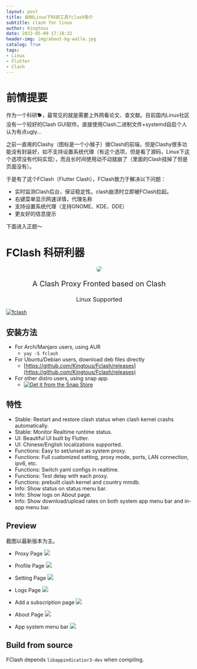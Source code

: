 ```yaml
---
layout: post
title: 自制Linux下科研工具fclash简介
subtitle: clash for linux
author: Kingtous
date: 2022-05-09 17:18:32
header-img: img/about-bg-walle.jpg
catalog: True
tags:
- Linux
- Flutter
- Clash
---
```


# 前情提要

作为一个科研🐕，最常见的就是需要上外网看论文、查文献。目前国内Linux社区没有一个较好的Clash GUI软件。直接使用Clash二进制文件+systemd自启个人认为有点ugly...

之前一直用的Clashy（图标是一个小猴子）做Clash的前端，但是Clashy很多功能没有封装好，如不支持设置系统代理（有这个选项，但是看了源码，Linux下这个选项没有代码实现），而且长时间使用动不动就崩了（里面的Clash挂掉了但是页面没有）。

于是有了这个FClash（Flutter Clash），FClash致力于解决以下问题：

- 实时监测Clash后台，保证稳定性。clash崩溃时立即被FClash拉起。
- 右键菜单显示网速详情，代理名称
- 支持设置系统代理（支持GNOME、KDE、DDE）
- 更友好的信息提示

下面进入正题～

# FClash 科研利器

<p align="center"><img src="http://image.kingtous.cn/img/app_tray.jpeg" style="border-radius: 50%;"/></p>

<p align="center" style="font-size: 20px">A Clash Proxy Fronted based on Clash</p>
<p align="center" style="font-size: 16px">Linux Supported</p>

[![fclash](https://snapcraft.io/fclash/badge.svg)](https://snapcraft.io/fclash)

## 安装方法

- For Arch/Manjaro users, using AUR
  - `yay -S fclash`
- For Ubuntu/Debian users, download deb files directly
  - [https://github.com/Kingtous/Fclash/releases](https://github.com/Kingtous/Fclash/releases)
- For other distro users, using snap app.
  - [![Get it from the Snap Store](https://snapcraft.io/static/images/badges/en/snap-store-black.svg)](https://snapcraft.io/fclash)

## 特性

- Stable: Restart and restore clash status when clash kernel crashs automatically.
- Stable: Monitor Realtime runtime status.
- UI: Beautiful UI built by Flutter.
- UI: Chinese/English localizations supported.
- Functions: Easy to set/unset as system proxy.
- Functions: Full customized setting, proxy mode, ports, LAN connection, ipv6, etc.
- Functions: Switch yaml configs in realtime.
- Functions: Test delay with each proxy.
- Functions: prebuilt clash kernel and country mmdb.
- Info: Show status on status menu bar.
- Info: Show logs on About page.
- Info: Show download/upload rates on both system app menu bar and in-app menu bar.

## Preview

截图以最新版本为主。

- Proxy Page
  ![](http://image.kingtous.cn/img/深度截图_选择区域_20220414110524.png)

- Profile Page
  ![](http://image.kingtous.cn/img/深度截图_选择区域_20220414110533.png)

- Setting Page
  ![](http://image.kingtous.cn/img/深度截图_选择区域_20220414110541.png)

- Logs Page
  ![](http://image.kingtous.cn/img/深度截图_选择区域_20220414110604.png)

- Add a subscription page
  ![](http://image.kingtous.cn/img/深度截图_选择区域_20220414110622.png)

- About Page
  ![](http://image.kingtous.cn/img/深度截图_选择区域_20220414114331.png)

- App system menu bar
  ![](http://image.kingtous.cn/img/Screenshot_20220414_112025.png)

## Build from source

FClash depends `libappindicatior3-dev` when compiling.